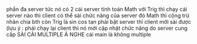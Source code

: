 phần đa server
tức nó có 2 cái server tính toán Math với Trig thì chạy cái server nào thì client có thể sài chức năng của server đó
Math thì cộng trừ nhân chia bth
còn Trig là sin cos tan
phải bật server thì client mới sài được (lưu ý : phải chạy lại client thì nó mới cập nhật chức năng do server cung cấp
SÀI CÀI MULTIPLE Á NGHE
cái main là không multiple
